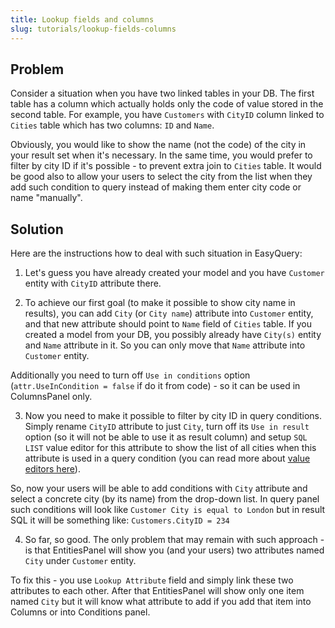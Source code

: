 ```yaml
---
title: Lookup fields and columns
slug: tutorials/lookup-fields-columns
---
```



## Problem
Consider a situation when you have two linked tables in your DB. The first table has a column which actually holds only the code of value stored in the second table.
For example, you have `Customers` with `CityID` column linked to `Cities` table which has two columns: `ID` and `Name`.

Obviously, you would like to show the name (not the code) of the city in your result set when it's necessary. 
In the same time, you would prefer to filter by city ID if it's possible - to prevent extra join to `Cities` table. It would be good also to allow your users to select the city from the list when they add such condition to query instead of making them enter city code or name "manually". 

## Solution
Here are the instructions how to deal with such situation in EasyQuery:

1) Let's guess you have already created your model and you have `Customer` entity with `CityID` attribute there.

2) To achieve our first goal (to make it possible to show city name in results), you can add `City` (or `City name`) attribute into `Customer` entity, and that new attribute should point to `Name` field of `Cities` table.
If you created a model from your DB, you possibly already have `City(s)` entity and `Name` attribute in it. So you can only move that `Name` attribute into `Customer` entity.

Additionally you need to turn off `Use in conditions` option (`attr.UseInCondition = false` if do it from code) - so it can be used in ColumnsPanel only.

3) Now you need to make it possible to filter by city ID in query conditions. Simply rename `CityID` attribute to just `City`, turn off its `Use in result` option (so it will not be able to use it as result column) and setup `SQL LIST` value editor for this attribute to show the list of all cities when this attribute is used in a query condition (you can read more about [value editors here](https://korzh.com/easyquery/docs/fundamentals/about-data-editors)). 
 
So, now your users will be able to add conditions with `City` attribute and select a concrete city (by its name) from the drop-down list. In query panel such conditions will look like `Customer City is equal to London` but in result SQL it will be something like: `Customers.CityID = 234`

4) So far, so good. The only problem that may remain with such approach - is that EntitiesPanel will show you (and your users) two attributes named `City` under `Customer` entity. 

To fix this - you use `Lookup Attribute` field and simply link these two attributes to each other.
After that EntitiesPanel will show only one item named `City` but it will know what attribute to add if you add that item into Columns or into Conditions panel.